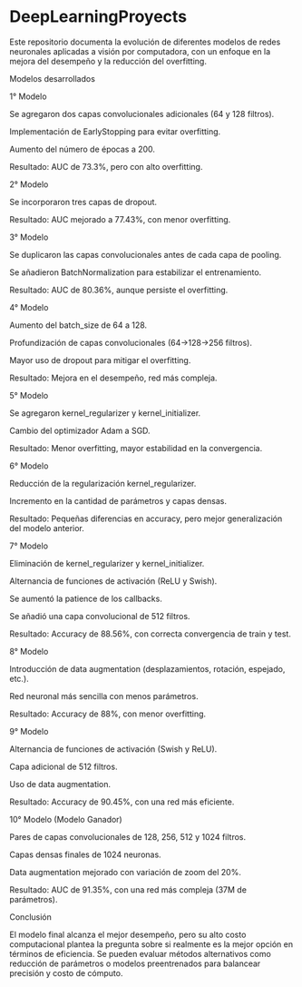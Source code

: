 # DeepLearningProyects
Este repositorio documenta la evolución de diferentes modelos de redes neuronales aplicadas a visión por computadora, con un enfoque en la mejora del desempeño y la reducción del overfitting.

Modelos desarrollados

1° Modelo

Se agregaron dos capas convolucionales adicionales (64 y 128 filtros).

Implementación de EarlyStopping para evitar overfitting.

Aumento del número de épocas a 200.

Resultado: AUC de 73.3%, pero con alto overfitting.

2° Modelo

Se incorporaron tres capas de dropout.

Resultado: AUC mejorado a 77.43%, con menor overfitting.

3° Modelo

Se duplicaron las capas convolucionales antes de cada capa de pooling.

Se añadieron BatchNormalization para estabilizar el entrenamiento.

Resultado: AUC de 80.36%, aunque persiste el overfitting.

4° Modelo

Aumento del batch_size de 64 a 128.

Profundización de capas convolucionales (64→128→256 filtros).

Mayor uso de dropout para mitigar el overfitting.

Resultado: Mejora en el desempeño, red más compleja.

5° Modelo

Se agregaron kernel_regularizer y kernel_initializer.

Cambio del optimizador Adam a SGD.

Resultado: Menor overfitting, mayor estabilidad en la convergencia.

6° Modelo

Reducción de la regularización kernel_regularizer.

Incremento en la cantidad de parámetros y capas densas.

Resultado: Pequeñas diferencias en accuracy, pero mejor generalización del modelo anterior.

7° Modelo

Eliminación de kernel_regularizer y kernel_initializer.

Alternancia de funciones de activación (ReLU y Swish).

Se aumentó la patience de los callbacks.

Se añadió una capa convolucional de 512 filtros.

Resultado: Accuracy de 88.56%, con correcta convergencia de train y test.

8° Modelo

Introducción de data augmentation (desplazamientos, rotación, espejado, etc.).

Red neuronal más sencilla con menos parámetros.

Resultado: Accuracy de 88%, con menor overfitting.

9° Modelo

Alternancia de funciones de activación (Swish y ReLU).

Capa adicional de 512 filtros.

Uso de data augmentation.

Resultado: Accuracy de 90.45%, con una red más eficiente.

10° Modelo (Modelo Ganador)

Pares de capas convolucionales de 128, 256, 512 y 1024 filtros.

Capas densas finales de 1024 neuronas.

Data augmentation mejorado con variación de zoom del 20%.

Resultado: AUC de 91.35%, con una red más compleja (37M de parámetros).

Conclusión

El modelo final alcanza el mejor desempeño, pero su alto costo computacional plantea la pregunta sobre si realmente es la mejor opción en términos de eficiencia. Se pueden evaluar métodos alternativos como reducción de parámetros o modelos preentrenados para balancear precisión y costo de cómputo.
